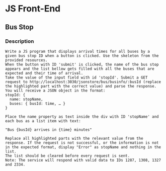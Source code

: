 # JS Front-End

## Bus Stop

### Description
    Write a JS program that displays arrival times for all buses by a given bus stop ID when a button is clicked. Use the skeleton from the provided resources.
    When the button with ID 'submit' is clicked, the name of the bus stop appears and the list bellow gets filled with all the buses that are expected and their time of arrival. 
    Take the value of the input field with id 'stopId'. Submit a GET request to http://localhost:3030/jsonstore/bus/businfo/:busId (replace the highlighted part with the correct value) and parse the response. 
    You will receive a JSON object in the format:
    stopId: {
      name: stopName,
      buses: { busId: time, … }
    }

    Place the name property as text inside the div with ID 'stopName' and each bus as a list item with text:

    "Bus {busId} arrives in {time} minutes"

    Replace all highlighted parts with the relevant value from the response. If the request is not successful, or the information is not in the expected format, display "Error" as stopName and nothing in the list. 
    The list should be cleared before every request is sent.
    Note: The service will respond with valid data to IDs 1287, 1308, 1327 and 2334.
